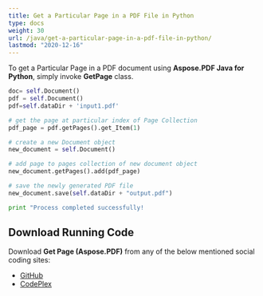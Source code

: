 ```yaml
---
title: Get a Particular Page in a PDF File in Python
type: docs
weight: 30
url: /java/get-a-particular-page-in-a-pdf-file-in-python/
lastmod: "2020-12-16"
---
```


To get a Particular Page in a PDF document using **Aspose.PDF Java for Python**, simply invoke **GetPage** class.

```python
doc= self.Document()
pdf = self.Document()
pdf=self.dataDir + 'input1.pdf'

# get the page at particular index of Page Collection
pdf_page = pdf.getPages().get_Item(1)

# create a new Document object
new_document = self.Document()

# add page to pages collection of new document object
new_document.getPages().add(pdf_page)

# save the newly generated PDF file
new_document.save(self.dataDir + "output.pdf")

print "Process completed successfully!

```

## Download Running Code

Download **Get Page (Aspose.PDF)** from any of the below mentioned social coding sites:

- [GitHub](https://github.com/aspose-pdf/Aspose.PDF-for-Java/blob/master/Plugins/Aspose.PDF-for-Java_for_Python/test/WorkingWithPages/GetPage/GetPage.py)
- [CodePlex](http://asposepdfjavapython.codeplex.com/SourceControl/latest#test/WorkingWithPages/GetPage/GetPage.py)
